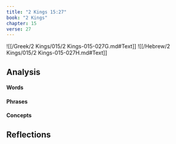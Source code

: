 ```yaml
---
title: "2 Kings 15:27"
book: "2 Kings"
chapter: 15
verse: 27
---
```

![[/Greek/2 Kings/015/2 Kings-015-027G.md#Text]]
![[/Hebrew/2 Kings/015/2 Kings-015-027H.md#Text]]

## Analysis

#### Words

#### Phrases

#### Concepts

## Reflections
